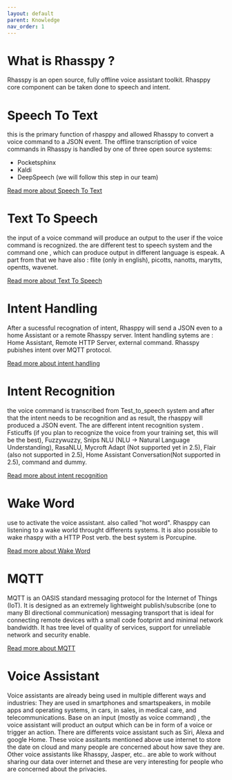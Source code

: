 ```yaml
---
layout: default
parent: Knowledge
nav_order: 1
---
```


# What is Rhasspy ?
Rhasspy is an open source, fully offline voice assistant toolkit.
Rhasppy core component can be taken done to speech and intent.

# Speech To Text
this is the primary function of rhasppy and allowed Rhasspy to convert a voice command to a JSON event.
The offline transcription of voice commands in Rhasspy is handled by one of three open source systems:

- Pocketsphinx
- Kaldi
- DeepSpeech (we will follow this step in our team)

[Read more about Speech To Text](/pages/knowledge/speech-to-text)


# Text To Speech
the input of a voice command will produce an output to the user if the voice command is recognized.
the are different test to speech system and the command one , which can produce output in  different language is espeak. 
A part from that we have also : flite (only in english), picotts, nanotts, marytts, opentts, wavenet.

[Read more about Text To Speech](/pages/knowledge/text-to-speech)

# Intent Handling
After a sucessful recognation of intent, Rhasppy will send a JSON even to a home Assistant or a remote Rhasspy server.
Intent handling sytems are : Home Assistant, Remote HTTP Server, external command. Rhasspy pubishes intent over MQTT 
protocol.

[Read more about intent handling](/pages/knowledge/intent-handling)

# Intent Recognition

the voice command is transcribed from Test_to_speech system and after that the intent needs to be recognition and as 
result, the rhasppy will produced a JSON event. The are different intent recognition system .
Fsticuffs (if you plan  to recognize the voice from your training set, this will be the best), Fuzzywuzzy, 
Snips NLU (NLU -> Natural Language Understanding), RasaNLU, Mycroft Adapt (Not supported yet in 2.5), 
Flair (also not supported in 2.5), Home Assistant Conversation(Not supported in 2.5), command and dummy.

[Read more about intent recognition](/pages/knowledge/intent-recognition)

# Wake Word
use to activate the voice assistant. also called "hot word".
Rhasppy can listening to a wake world throught differents systems. It is also possible to wake rhaspy with a 
HTTP Post verb. the best system is Porcupine.

[Read more about Wake Word](/pages/knowledge/wake-word)

# MQTT
MQTT is an OASIS standard messaging protocol for the Internet of Things (IoT). It is designed as an extremely 
lightweight publish/subscribe (one to many BI directional communication) messaging transport that is ideal for 
connecting remote devices with a small code footprint and minimal network bandwidth. It has tree level of quality of 
services, support for unreliable network and security enable.

[Read more about MQTT](/pages/knowledge/mqtt)

# Voice Assistant

Voice assistants are already being used in multiple different ways and industries: They are used in smartphones and 
smartspeakers, in mobile apps and operating systems, in cars, in sales, in medical care, and telecommunications.
Base on an input (mostly as voice command) , the voice assistant will product an output which can be in form of a 
voice or trigger an action.
There are differents voice assistant such as Siri, Alexa and google Home.
These voice assitants mentioned above  use internet to store the date on cloud and many  people are concerned about 
how save they are. 
Other voice assistants like Rhasspy, Jasper, etc.. are able to work without sharing our data over internet and these 
are very interesting for people who are concerned about the privacies.
